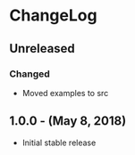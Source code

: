 ChangeLog
=========

Unreleased
-----------------
### Changed
* Moved examples to src

1.0.0 - (May 8, 2018)
------------------
* Initial stable release
